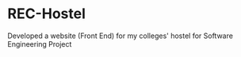 # REC-Hostel
Developed a website (Front End) for my colleges' hostel for Software Engineering Project

